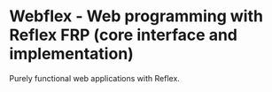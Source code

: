 # Webflex - Web programming with Reflex FRP (core interface and implementation)

Purely functional web applications with Reflex.
